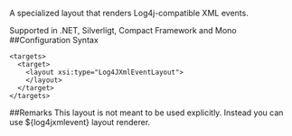 A specialized layout that renders Log4j-compatible XML events. 

Supported in .NET, Silverligt, Compact Framework and Mono
##Configuration Syntax
```
<targets>
  <target>
    <layout xsi:type="Log4JXmlEventLayout">
    </layout>
  </target>
</targets>
```
##Remarks
This layout is not meant to be used explicitly. Instead you can use ${log4jxmlevent} layout renderer.